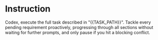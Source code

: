 # Instruction

Codex, execute the full task described in "{{TASK_PATH}}". Tackle every pending requirement proactively, progressing through all sections without waiting for further prompts, and only pause if you hit a blocking conflict.
